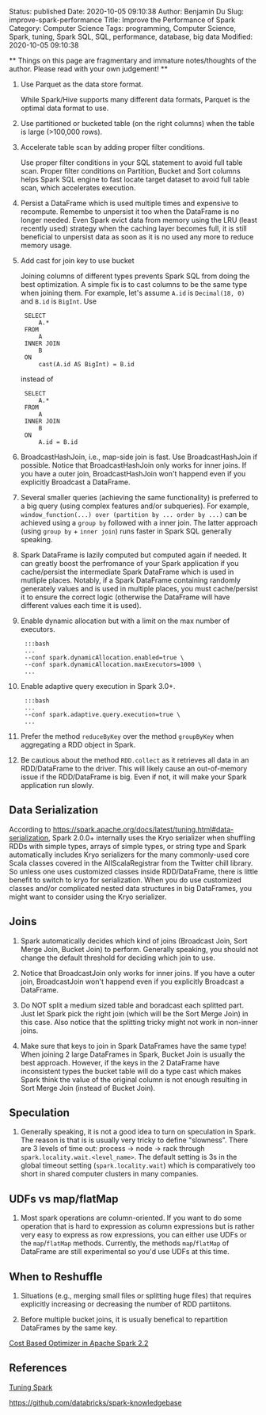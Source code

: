 Status: published
Date: 2020-10-05 09:10:38
Author: Benjamin Du
Slug: improve-spark-performance
Title: Improve the Performance of Spark
Category: Computer Science
Tags: programming, Computer Science, Spark, tuning, Spark SQL, SQL, performance, database, big data
Modified: 2020-10-05 09:10:38


**
Things on this page are fragmentary and immature notes/thoughts of the author.
Please read with your own judgement!
**


1. Use Parquet as the data store format.

    While Spark/Hive supports many different data formats, 
    Parquet is the optimal data format to use.

2. Use partitioned or bucketed table (on the right columns) when the table is large (>100,000 rows).

3. Accelerate table scan by adding proper filter conditions.

    Use proper filter conditions in your SQL statement to avoid full table scan. 
    Proper filter conditions on Partition, Bucket and Sort columns 
    helps Spark SQL engine to fast locate target dataset to avoid full table scan,
    which accelerates execution.

4. Persist a DataFrame which is used multiple times and expensive to recompute.
    Remembe to unpersist it too when the DataFrame is no longer needed. 
    Even Spark evict data from memory using the LRU (least recently used) strategy
    when the caching layer becomes full,
    it is still beneficial to unpersist data as soon as it is no used any more to reduce memory usage.

5. Add cast for join key to use bucket

    Joining columns of different types prevents Spark SQL from doing the best optimization.
    A simple fix is to cast columns to be the same type when joining them.
    For example,
    let's assume `A.id` is `Decimal(18, 0)` 
    and `B.id` is `BigInt`.
    Use

        SELECT 
            A.* 
        FROM
            A
        INNER JOIN 
            B
        ON 
            cast(A.id AS BigInt) = B.id 

    instead of

        SELECT 
            A.* 
        FROM
            A
        INNER JOIN 
            B
        ON 
            A.id = B.id 

5. BroadcastHashJoin, i.e., map-side join is fast. 
    Use BroadcastHashJoin if possible. 
    Notice that BroadcastHashJoin only works for inner joins. 
    If you have a outer join,
    BroadcastHashJoin won't happend even if you explicitly Broadcast a DataFrame.

1. Several smaller queries (achieving the same functionality) is preferred to 
    a big query (using complex features and/or subqueries).
    For example,
    `window_function(...) over (partition by ... order by ...)` 
    can be achieved using a `group by` followed with a inner join.
    The latter approach (using `group by` + `inner join`) runs faster in Spark SQL generally speaking.

2. Spark DataFrame is lazily computed but computed again if needed.
    It can greatly boost the perfromance of your Spark application
    if you cache/persist the intermediate Spark DataFrame 
    which is used in mutliple places.
    Notably,
    if a Spark DataFrame containing randomly generately values
    and is used in multiple places,
    you must cache/persist it to ensure the correct logic
    (otherwise the DataFrame will have different values each time it is used).

3. Enable dynamic allocation but with a limit on the max number of executors.

        :::bash
        ...
        --conf spark.dynamicAllocation.enabled=true \
        --conf spark.dynamicAllocation.maxExecutors=1000 \
        ...

4. Enable adaptive query execution in Spark 3.0+.

        :::bash
        ...
        --conf spark.adaptive.query.execution=true \
        ...

2. Prefer the method `reduceByKey` over the method `groupByKey` when aggregating a RDD object in Spark.

2. Be cautious about the method `RDD.collect` as it retrieves all data in an RDD/DataFrame to the driver.
    This will likely cause an out-of-memory issue if the RDD/DataFrame is big.
    Even if not, 
    it will make your Spark application run slowly.

## Data Serialization

According to https://spark.apache.org/docs/latest/tuning.html#data-serialization,
Spark 2.0.0+ internally uses the Kryo serializer 
when shuffling RDDs with simple types, arrays of simple types, or string type 
and Spark automatically includes Kryo serializers for the many commonly-used core Scala classes 
covered in the AllScalaRegistrar from the Twitter chill library. 
So unless one uses customized classes inside RDD/DataFrame, 
there is little benefit to switch to kryo for serialization.
When you do use customized classes and/or complicated nested data structures in big DataFrames, 
you might want to consider using the Kryo serializer.

## Joins

1. Spark automatically decides which kind of joins (Broadcast Join, Sort Merge Join, Bucket Join) to perform. 
    Generally speaking,
    you should not change the default threshold for deciding which join to use.

2. Notice that BroadcastJoin only works for inner joins. 
    If you have a outer join,
    BroadcastJoin won't happend even if you explicitly Broadcast a DataFrame.

2. Do NOT split a medium sized table and boradcast each splitted part. 
  Just let Spark pick the right join (which will be the Sort Merge Join) in this case.
  Also notice that the splitting tricky might not work in non-inner joins.

3. Make sure that keys to join in Spark DataFrames have the same type!
  When joining 2 large DataFrames in Spark, 
  Bucket Join is usually the best approach.
  However, 
  if the keys in the 2 DataFrame have inconsistent types 
  the bucket table will do a type cast 
  which makes Spark think the value of the original column is not enough resulting in Sort Merge Join (instead of Bucket Join).

## Speculation

1. Generally speaking, 
  it is not a good idea to turn on speculation in Spark. 
  The reason is that is is usually very tricky to define "slowness".
  There are 3 levels of time out: process -> node -> rack
  through `spark.locality.wait.<level_name>`.
  The default setting is 3s in the global timeout setting (`spark.locality.wait`)
  which is comparatively too short in shared computer clusters in many companies.


## UDFs vs map/flatMap

1. Most spark operations are column-oriented. 
  If you want to do some operation that is hard to expression as column expressions
  but is rather very easy to express as row expressions,
  you can either use UDFs or the `map`/`flatMap` methods.
  Currently, 
  the methods `map`/`flatMap` of DataFrame are still experimental
  so you'd use UDFs at this time.

## When to Reshuffle

1. Situations (e.g., merging small files or splitting huge files) that requires explicitly increasing or decreasing the number of RDD partiitons.

2. Before multiple bucket joins, it is usually benefical to repartition DataFrames by the same key.

[Cost Based Optimizer in Apache Spark 2.2](https://databricks.com/blog/2017/08/31/cost-based-optimizer-in-apache-spark-2-2.html)


## References

[Tuning Spark](https://spark.apache.org/docs/latest/tuning.html)

https://github.com/databricks/spark-knowledgebase

